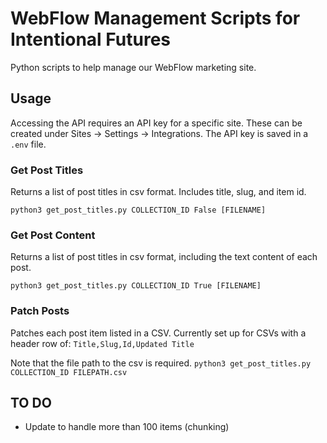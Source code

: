 # WebFlow Management Scripts for Intentional Futures

Python scripts to help manage our WebFlow marketing site.

## Usage
Accessing the API requires an API key for a specific site. These can be created under Sites -> Settings -> Integrations. The API key is saved in a `.env` file.

### Get Post Titles
Returns a list of post titles in csv format. Includes title, slug, and item id.

```python3 get_post_titles.py COLLECTION_ID False [FILENAME]```

### Get Post Content
Returns a list of post titles in csv format, including the text content of each post.

```python3 get_post_titles.py COLLECTION_ID True [FILENAME]```

### Patch Posts
Patches each post item listed in a CSV. Currently set up for CSVs with a header row of:
```Title,Slug,Id,Updated Title```

Note that the file path to the csv is required.
```python3 get_post_titles.py COLLECTION_ID FILEPATH.csv```

## TO DO
- Update to handle more than 100 items (chunking)
